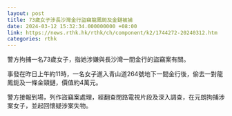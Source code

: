```yaml
---
layout: post
title: 73歲女子涉長沙灣金行盜竊龍鳳鈪及金鏈被捕
date: 2024-03-12 15:32:34.000000000 +08:00
link: https://news.rthk.hk/rthk/ch/component/k2/1744272-20240312.htm
categories: rthk
---
```


警方拘捕一名73歲女子，指她涉嫌與長沙灣一間金行的盜竊案有關。

事發在昨日上午約11時，一名女子進入青山道264號地下一間金行後，偷去一對龍鳳鈪及一條金頸鏈，價值約4萬元。

警方接報到場，列作盜竊案處理，經翻查閉路電視片段及深入調查，在元朗拘捕涉案女子，並起回懷疑涉案失物。
